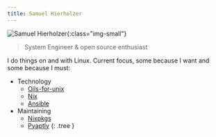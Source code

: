 ```yaml
---
title: Samuel Hierholzer
---
```

![Samuel Hierholzer](/assets/images/me.jpeg){:class="img-small"}
> System Engineer & open source enthusiast

I do things on and with Linux.
Current focus, some because I want and some because I must:

- Technology
    - [Oils-for-unix](https://oils.pub)
    - [Nix](https://nix.dev/)
    - [Ansible](https://docs.ansible.com/)
- Maintaining
    - [Nixpkgs](https://github.com/search?q=repo%3ANixOS%2Fnixpkgs%20Melkor333&type=code)
    - [Pyaptly](https://github.com/adfinis/pyaptly)
{: .tree }
